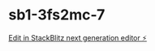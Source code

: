 # sb1-3fs2mc-7

[Edit in StackBlitz next generation editor ⚡️](https://stackblitz.com/~/github.com/Kailashrajiv/sb1-3fs2mc-7)